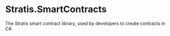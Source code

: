 # Stratis.SmartContracts
The Stratis smart contract library, used by developers to create contracts in C#.
